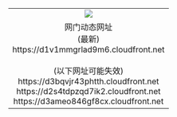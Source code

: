 ﻿<table>
  <tr></tr>
  <tr><td colspan=2 align=center><img src="https://d1v1mmgrlad9m6.cloudfront.net/Up/oGate.jpg" /></td></tr>
  <tr><td colspan=2 align=center>网门动态网址<br/>(最新)
<br>https://d1v1mmgrlad9m6.cloudfront.net
<br/><br/>(以下网址可能失效)
<br>https://d3bqvjr43phtth.cloudfront.net
<br>https://d2s4tdpzqd7ik2.cloudfront.net
<br>https://d3ameo846gf8cx.cloudfront.net
    </td>
  </tr>
</table>
